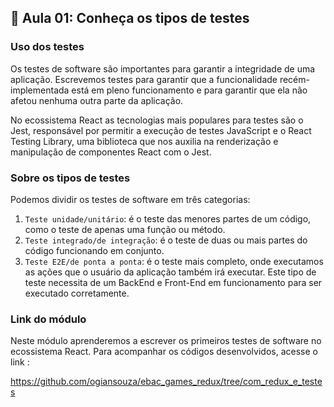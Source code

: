 ## 📝 Aula 01: Conheça os tipos de testes
### Uso dos testes
Os testes de software são importantes para garantir a integridade de uma aplicação.  Escrevemos testes para garantir que a funcionalidade recém-implementada está em pleno funcionamento e para garantir que ela não afetou nenhuma outra parte da aplicação. 

No ecossistema React as tecnologias mais populares para testes são o Jest, responsável por permitir a execução de testes JavaScript e o React Testing Library, uma biblioteca que nos auxilia na renderização e manipulação de componentes React com o Jest.

### Sobre os tipos de testes 
Podemos dividir os testes de software em três categorias: 

1. ``Teste unidade/unitário``: é o teste das menores partes de um código, como o teste de apenas uma função ou método. 
2. ``Teste integrado/de integração``: é o teste de duas ou mais partes do código funcionando em conjunto. 
3. ``Teste E2E/de ponta a ponta``: é o teste mais completo, onde executamos as ações que o usuário da aplicação também irá executar. Este tipo de teste necessita de um BackEnd e Front-End em funcionamento para ser executado corretamente.

### Link do módulo 
Neste módulo aprenderemos a escrever os primeiros testes de software no ecossistema React. Para acompanhar os códigos desenvolvidos, acesse o link :

https://github.com/ogiansouza/ebac_games_redux/tree/com_redux_e_testes
